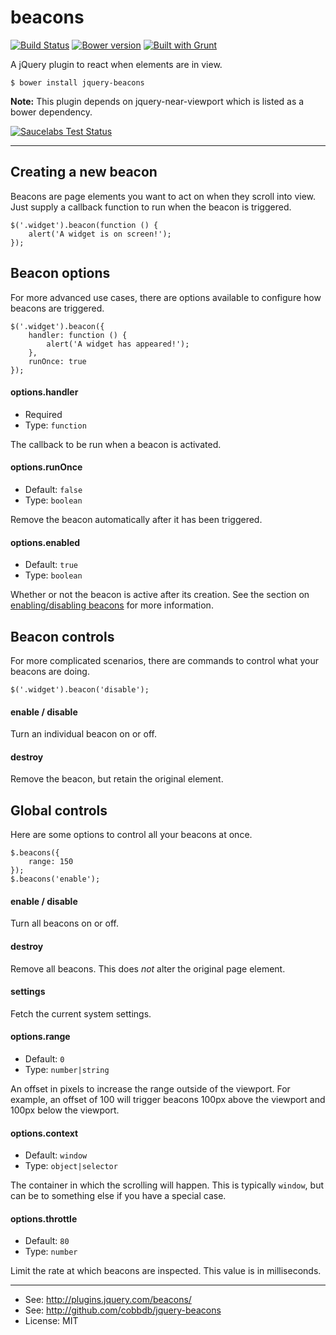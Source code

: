 # beacons

[![Build Status](https://travis-ci.org/cobbdb/jquery-beacons.svg)](https://travis-ci.org/cobbdb/jquery-beacons) [![Bower version](https://badge.fury.io/bo/jquery-beacons.svg)](http://badge.fury.io/bo/jquery-beacons) [![Built with Grunt](https://cdn.gruntjs.com/builtwith.png)](http://gruntjs.com/)

A jQuery plugin to react when elements are in view.

    $ bower install jquery-beacons

**Note:** This plugin depends on jquery-near-viewport which is listed as a bower dependency.

[![Saucelabs Test Status](https://saucelabs.com/browser-matrix/jquery-beacons.svg)](https://saucelabs.com/u/jquery-beacons)

-------------
## Creating a new beacon
Beacons are page elements you want to act on when they scroll into view.
Just supply a callback function to run when the beacon is triggered.

    $('.widget').beacon(function () {
        alert('A widget is on screen!');
    });

## Beacon options
For more advanced use cases, there are options available to configure how beacons are triggered.

    $('.widget').beacon({
        handler: function () {
            alert('A widget has appeared!');
        },
        runOnce: true
    });

#### options.handler
* Required
* Type: ```function```

The callback to be run when a beacon is activated.

#### options.runOnce
* Default: ```false```
* Type: ```boolean```

Remove the beacon automatically after it has been triggered.

#### options.enabled
* Default: ```true```
* Type: ```boolean```

Whether or not the beacon is active after its creation. See the section on [enabling/disabling beacons](#con_enable) for more information.

## Beacon controls
For more complicated scenarios, there are commands to control what your beacons are doing.

    $('.widget').beacon('disable');

#### enable / disable <a name="con_enable"></a>
Turn an individual beacon on or off.

#### destroy
Remove the beacon, but retain the original element.

## Global controls
Here are some options to control all your beacons at once.

    $.beacons({
        range: 150
    });
    $.beacons('enable');

#### enable / disable
Turn all beacons on or off.

#### destroy
Remove all beacons. This does *not* alter the original page element.

#### settings
Fetch the current system settings.

#### options.range
* Default: ```0```
* Type: ```number|string```

An offset in pixels to increase the range outside of the viewport.
For example, an offset of 100 will trigger beacons 100px above the viewport and 100px below the viewport.

#### options.context
* Default: ```window```
* Type: ```object|selector```

The container in which the scrolling will happen.
This is typically ```window```, but can be to something else if you have a special case.

#### options.throttle
* Default: ```80```
* Type: ```number```

Limit the rate at which beacons are inspected. This value is in milliseconds.

---------
* See: http://plugins.jquery.com/beacons/
* See: http://github.com/cobbdb/jquery-beacons
* License: MIT
